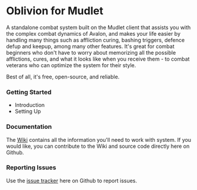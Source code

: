 # Oblivion for Mudlet
A standalone combat system built on the Mudlet client that assists you with the complex combat dynamics of Avalon, and makes your life easier by handling many things such as affliction curing, bashing triggers, defence defup and keepup, among many other features. It's great for combat beginners who don't have to worry about memorizing all the possible afflictions, cures, and what it looks like when you receive them - to combat veterans who can optimize the system for their style.

Best of all, it's free, open-source, and reliable.

### Getting Started
* Introduction
* Setting Up

### Documentation
The [Wiki](https://github.com/obliviondev/oblivion-mudlet/wiki) contains all the information you'll need to work with system. If you would like, you can contribute to the Wiki and source code directly here on Github.

### Reporting Issues
Use the [issue tracker](https://github.com/obliviondev/oblivion-mudlet/issues) here on Github to report issues.
